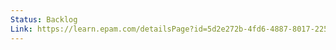 ```yaml
---
Status: Backlog
Link: https://learn.epam.com/detailsPage?id=5d2e272b-4fd6-4887-8017-2256464c4de4
---
```

